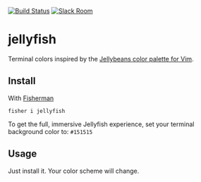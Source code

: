 [![Build Status][travis-badge]][travis-link]
[![Slack Room][slack-badge]][slack-link]

# jellyfish

Terminal colors inspired by the [Jellybeans color palette for Vim](https://github.com/nanotech/jellybeans.vim).

## Install

With [Fisherman]

```
fisher i jellyfish
```

To get the full, immersive Jellyfish experience, set your terminal background
color to: `#151515`

## Usage

Just install it. Your color scheme will change.

[travis-link]: https://travis-ci.org/Limeth/jellyfish
[travis-badge]: https://img.shields.io/travis/Limeth/jellyfish.svg?style=flat-square
[slack-link]: https://fisherman-wharf.herokuapp.com/
[slack-badge]: https://img.shields.io/badge/slack-join%20the%20chat-00B9FF.svg?style=flat-square
[Fisherman]: https://github.com/fisherman/fisherman
